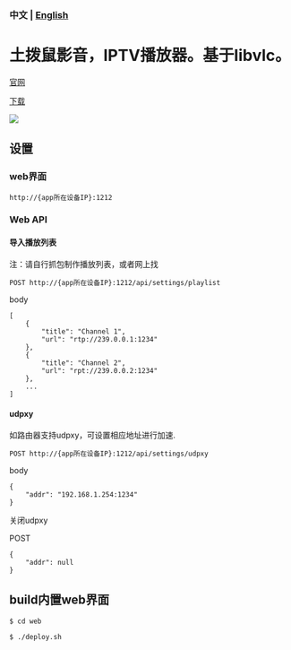 ### 中文 | [English](README.md)

# 土拨鼠影音，IPTV播放器。基于libvlc。

[官网](http://www.turboshow.cn)

[下载](https://github.com/plestoon/tbs-android/releases/download/v0.1.1/tbs-tv-armeabi-v7a-0.1.1.apk)

![](http://www.turboshow.cn/assets/screenshot.png)
## 设置
### web界面
`http://{app所在设备IP}:1212`

### Web API
#### 导入播放列表
注：请自行抓包制作播放列表，或者网上找

`POST http://{app所在设备IP}:1212/api/settings/playlist`

body
```
[
    {
        "title": "Channel 1",
        "url": "rtp://239.0.0.1:1234"
    },
    {
        "title": "Channel 2",
        "url": "rpt://239.0.0.2:1234"
    },
    ...
]
```

#### udpxy
如路由器支持udpxy，可设置相应地址进行加速.

`POST http://{app所在设备IP}:1212/api/settings/udpxy`

body
```
{
    "addr": "192.168.1.254:1234"
}
```
关闭udpxy
 
 POST
```
{
    "addr": null
}
```

## build内置web界面

`$ cd web`

`$ ./deploy.sh`